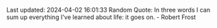 Last updated: 2024-04-02 16:01:33
Random Quote: In three words I can sum up everything I've learned about life: it goes on. - Robert Frost